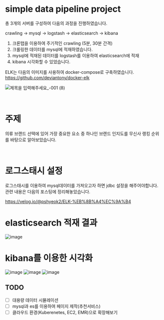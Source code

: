 # simple data pipeline project

총 3개의 서버를 구성하여 다음의 과정을 진행하였습니다.


crawling -> mysql -> logstash -> elasticsearch -> kibana

1. 크론탭을 이용하여 주기적인 crawling (5분, 30분 간격)
2. 크롤링한 데이터를 mysql에 적재하였습니다.
3. mysql에 적재된 데이터를 logstash를 이용하여 elasticsearch에 적재
4. kibana 시각화할 수 있었습니다.


ELK는 다음의 이미지를 사용하여 docker-compose로 구축하였습니다.
https://github.com/deviantony/docker-elk

![제목을 입력해주세요_-001 (8)](https://github.com/w00dy2/fashion_elasticsearch/assets/123388251/6b7d6ea6-293b-4b35-8cea-a429c4ddec99)




<br>

# 주제

의류 브랜드 선택에 있어 가장 중요한 요소 중 하나인 브랜드 인지도를
무신사 랭킹 순위를 바탕으로 알아보았습니다.

<br>



# 로그스태시 설정

로그스태시를 이용하여 mysql데이터를 가져오고자 하면 jdbc 설정을 해주어야합니다.
관련 내용은 다음의 포스팅에 정리해놓았습니다.

https://velog.io/@pshyeok2/ELK-%EB%8B%A4%EC%9A%B4



# elasticsearch 적재 결과

![image](https://github.com/w00dy2/fashion_elasticsearch/assets/123388251/97f1c0de-e0c8-4f12-b9f3-737ce41feb5d)

# kibana를 이용한 시각화

![image](https://github.com/w00dy2/fashion_elasticsearch/assets/123388251/6318c105-b67a-491a-af95-5df9c1b4697d)
![image](https://github.com/w00dy2/fashion_elasticsearch/assets/123388251/507781fd-4c8b-4258-a2ed-7868b33c90ac)
![image](https://github.com/w00dy2/fashion_elasticsearch/assets/123388251/e8e4b6ac-dee6-4522-acd1-dce80e25b9c0)

## TODO

- [ ]  대용량 데이터 시뮬레이션
- [ ]  mysql과 es를 이용하여 페이지 제작(추천서비스)
- [ ]  클라우드 환경(Kuberenetes, EC2, EMR)으로 확장해보기

